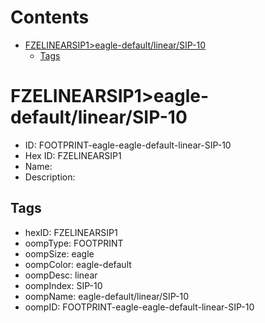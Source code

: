 



Contents
========

* [FZELINEARSIP1>eagle-default/linear/SIP-10](#fzelinearsip1eagle-defaultlinearsip-10)
	* [Tags](#tags)

# FZELINEARSIP1>eagle-default/linear/SIP-10

- ID: FOOTPRINT-eagle-eagle-default-linear-SIP-10
- Hex ID: FZELINEARSIP1
- Name: 
- Description: 

## Tags

- hexID: FZELINEARSIP1
- oompType: FOOTPRINT
- oompSize: eagle
- oompColor: eagle-default
- oompDesc: linear
- oompIndex: SIP-10
- oompName: eagle-default/linear/SIP-10
- oompID: FOOTPRINT-eagle-eagle-default-linear-SIP-10
